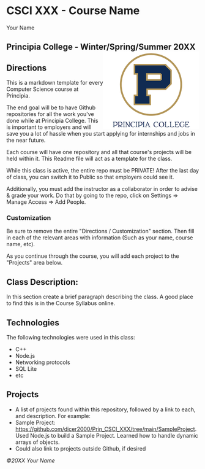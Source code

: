 # CSCI XXX - Course Name
Your Name

Principia College - Winter/Spring/Summer 20XX
<img src="assets/logo.png" align="right" >
---
## Directions
This is a markdown template for every Computer Science course at Principia.

The end goal will be to have Github repositories for all the work you've done while at Principia College.  This is important to employers and will save you a lot of hassle when you start applying for internships and jobs in the near future.

Each course will have one repository and all that course's projects will be held within it.  This Readme file will act as a template for the class.

While this class is active, the entire repo must be PRIVATE!  After the last day of class, you can switch it to Public so that employers could see it.

Additionally, you must add the instructor as a collaborator in order to advise & grade your work.  Do that by going to the repo, click on Settings => Manage Access => Add People.

### Customization
Be sure to remove the entire "Directions / Customization" section.  Then fill in each of the relevant areas with information (Such as your name, course name, etc).

As you continue through the course, you will add each project to the "Projects" area below.

## Class Description:
In this section create a brief paragraph describing the class.  A good place to find this is in the Course Syllabus online.

## Technologies
The following technologies were used in this class:
- C++
- Node.js
- Networking protocols
- SQL Lite
- etc

## Projects

- A list of projects found within this repository, followed by a link to each, and description. For example:
- Sample Project: https://github.com/dicer2000/Prin_CSCI_XXX/tree/main/SampleProject.
  Used Node.js to build a Sample Project.  Learned how to handle dynamic arrays of objects.
- Could also link to projects outside Github, if desired



*©20XX Your Name*
